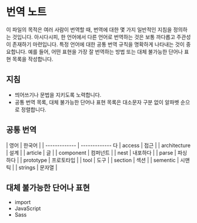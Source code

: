 # 번역 노트

이 파일의 목적은 여러 사람이 번역할 때, 번역에 대한 몇 가지 일반적인 지침을 정의하는 것입니다. 아시다시피, 한 언어에서 다른 언어로 번역하는 것은 보통 까다롭고 주관성이 존재하기 마련입니다. 특정 언어에 대한 공통 번역 규칙을 명확하게 나타내는 것이 중요합니다. 예를 들어, 어떤 표현을 가장 잘 번역하는 방법 또는 대체 불가능한 단어나 표현 목록을 작성합니다.

## 지침

- 띄어쓰기나 문법을 지키도록 노력합니다.
- 공통 번역 목록, 대체 불가능한 단어나 표현 목록은 대소문자 구분 없이 알파벳 순으로 정렬합니다.

## 공통 번역

| 영어          | 한국어        |
| ------------- | ------------- 다
| access        | 접근          |
| architecture    | 설계         |
| article        | 글           |
| component      | 컴퍼넌트        |
| nest         | 내포하다         |
| parse         | 파싱하다      |
| prototype     | 프로토타입     |
| tool          | 도구          |
| section       | 섹션          |
| sementic      | 시맨틱         |
| strings       | 문자열         |

## 대체 불가능한 단어나 표현

- import
- JavaScript
- Sass